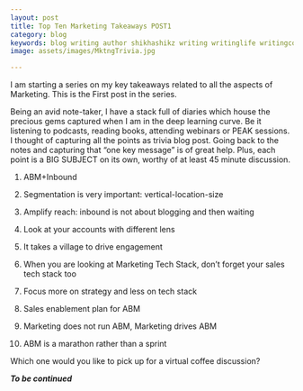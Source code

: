 ```yaml
---
layout: post
title: Top Ten Marketing Takeaways POST1
category: blog
keywords: blog writing author shikhashikz writing writinglife writingcommunity dailyblogpost dailyblogpostchallenge marketing abm
image: assets/images/MktngTrivia.jpg

---
```

I am starting a series on my key takeaways related to all the aspects of Marketing. This is the First post in the series.

Being an avid note-taker, I have a stack full of diaries which house the precious gems captured when I am in the deep learning curve. Be it listening to podcasts, reading books, attending webinars or PEAK sessions. I thought of capturing all the points as trivia blog post. Going back to the notes and capturing that “one key message” is of great help. Plus, each point is a BIG SUBJECT on its own, worthy of at least 45 minute discussion.


1.	ABM+Inbound

2.	Segmentation is very important: vertical-location-size

3.	Amplify reach: inbound is not about blogging and then waiting

4.	Look at your accounts with different lens

5.	It takes a village to drive engagement

6.	When you are looking at Marketing Tech Stack, don’t forget your sales tech stack too

7.	Focus more on strategy and less on tech stack

8.	Sales enablement plan for ABM

9.	Marketing does not run ABM, Marketing drives ABM

10.	ABM is a marathon rather than a sprint

Which one would you like to pick up for a virtual coffee discussion?

***To be continued***

